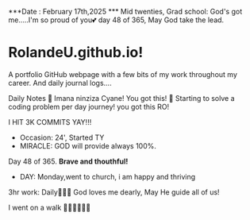 ***Date : February 17th,2025 *** Mid twenties, Grad school: God's got me.....I'm so proud of you💕 day 48 of 365, May God take the lead.
# RolandeU.github.io!

A portfolio GitHub webpage with a few bits of my work throughout my career. And daily journal logs....


Daily Notes
💚 Imana ninziza Cyane! You got this!
💚 Starting to solve a coding problem per day journey! you got this RO!

I HIT 3K COMMITS YAY!!!

- Occasion: 24', Started TY 
- MIRACLE: GOD will provide always 100%.

Day 48 of 365. **Brave and thouthful!** 
- DAY: Monday,went to church, i am happy and thriving

3hr work: Daily💚💚💚
God loves me dearly, May He guide all of  us!


I went on a walk 💚💚💚💚💚💚
